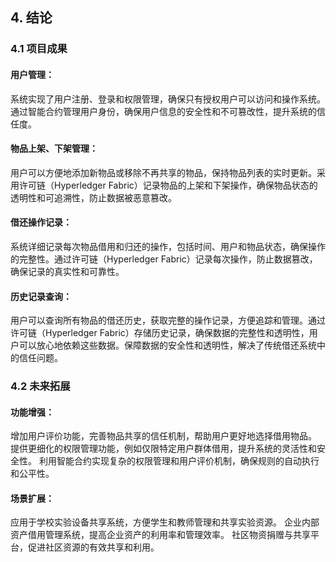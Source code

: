 ## **4. 结论**

### **4.1 项目成果**

#### **用户管理：**
系统实现了用户注册、登录和权限管理，确保只有授权用户可以访问和操作系统。通过智能合约管理用户身份，确保用户信息的安全性和不可篡改性，提升系统的信任度。
#### **物品上架、下架管理：**
用户可以方便地添加新物品或移除不再共享的物品，保持物品列表的实时更新。采用许可链（Hyperledger Fabric）记录物品的上架和下架操作，确保物品状态的透明性和可追溯性，防止数据被恶意篡改。
#### **借还操作记录：**
系统详细记录每次物品借用和归还的操作，包括时间、用户和物品状态，确保操作的完整性。通过许可链（Hyperledger Fabric）记录每次操作，防止数据篡改，确保记录的真实性和可靠性。
#### **历史记录查询：**
用户可以查询所有物品的借还历史，获取完整的操作记录，方便追踪和管理。通过许可链（Hyperledger Fabric）存储历史记录，确保数据的完整性和透明性，用户可以放心地依赖这些数据。保障数据的安全性和透明性，解决了传统借还系统中的信任问题。

### **4.2 未来拓展**

#### **功能增强：**
增加用户评价功能，完善物品共享的信任机制，帮助用户更好地选择借用物品。
提供更细化的权限管理功能，例如仅限特定用户群体借用，提升系统的灵活性和安全性。
利用智能合约实现复杂的权限管理和用户评价机制，确保规则的自动执行和公平性。
#### **场景扩展：**
应用于学校实验设备共享系统，方便学生和教师管理和共享实验资源。
企业内部资产借用管理系统，提高企业资产的利用率和管理效率。
社区物资捐赠与共享平台，促进社区资源的有效共享和利用。